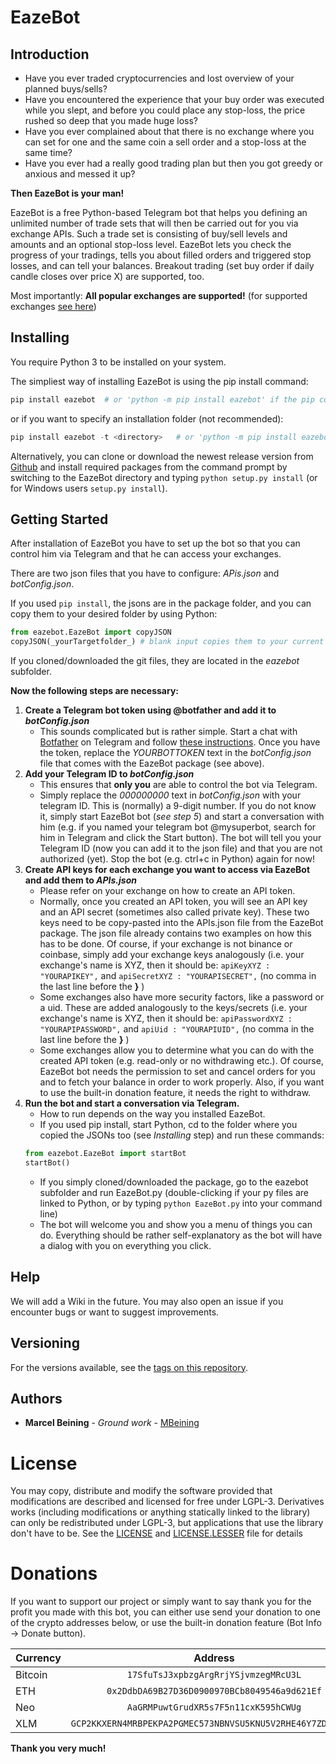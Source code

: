 # EazeBot
## Introduction
- Have you ever traded cryptocurrencies and lost overview of your planned buys/sells?
- Have you encountered the experience that your buy order was executed while you slept, and before you could place any stop-loss, the price rushed so deep that you made huge loss?
- Have you ever complained about that there is no exchange where you can set for one and the same coin a sell order and a stop-loss at the same time?
- Have you ever had a really good trading plan but then you got greedy or anxious and messed it up?

**Then EazeBot is your man!**

EazeBot is a free Python-based Telegram bot that helps you defining an unlimited number of trade sets that will then be carried out for you via exchange APIs. 
Such a trade set is consisting of buy/sell levels and amounts and an optional stop-loss level. 
EazeBot lets you check the progress of your tradings, tells you about filled orders and triggered stop losses, and can tell your balances.
Breakout trading (set buy order if daily candle closes over price X) are supported, too. 

Most importantly: **All popular exchanges are supported!**
(for supported exchanges [see here](https://github.com/ccxt/ccxt#supported-cryptocurrency-exchange-markets "ccxt supported exchanges"))


## Installing

You require Python 3 to be installed on your system.

The simpliest way of installing EazeBot is using the pip install command:
````python
pip install eazebot  # or 'python -m pip install eazebot' if the pip command is not found
````
or if you want to specify an installation folder (not recommended):
````python
pip install eazebot -t <directory>   # or 'python -m pip install eazebot -t <directory>' if the pip command is not found
````

Alternatively, you can clone or download the newest release version from [Github](https://github.com/MarcelBeining/EazeBot) 
and install required packages from the command prompt by switching to the EazeBot directory and typing `python setup.py install` (or for Windows users `setup.py install`).


## Getting Started

After installation of EazeBot you have to set up the bot so that you can control him via Telegram and that he can access your exchanges. 

There are two json files that you have to configure: _APis.json_ and _botConfig.json_. 

If you used `pip install`, the jsons are in the package folder, and you can copy them to your desired folder by using Python:
````python
from eazebot.EazeBot import copyJSON
copyJSON(_yourTargetfolder_) # blank input copies them to your current Python working directory
````
If you cloned/downloaded the git files, they are located in the _eazebot_ subfolder.

**Now the following steps are necessary:**
1. **Create a Telegram bot token using @botfather and add it to _botConfig.json_**  
   + This sounds complicated but is rather simple. Start a chat with [Botfather](https://t.me/botfather) on Telegram and 
   follow [these instructions](https://core.telegram.org/bots#creating-a-new-bot). Once you have the token, replace 
   the *YOURBOTTOKEN* text in the *botConfig.json* file that comes with the EazeBot package (see above).
2. **Add your Telegram ID to _botConfig.json_**
   + This ensures that **only you** are able to control the bot via Telegram.
   + Simply replace the *000000000* text in *botConfig.json* with your telegram ID. This is (normally) a 9-digit number. 
   If you do not know it, simply start EazeBot bot (_see step 5_) and start a conversation with him
   (e.g. if you named your telegram bot @mysuperbot,  search for him in Telegram and click the Start button). The bot will tell you
   your Telegram ID (now you can add it to the json file) and that you are not authorized (yet). Stop the bot (e.g. ctrl+c in Python) again for now!
3. **Create API keys for each exchange you want to access via EazeBot and add them to _APIs.json_**
   + Please refer on your exchange on how to create an API token.
   + Normally, once you created an API token, you will see an API key and an API secret (sometimes also called private key).
   These two keys need to be copy-pasted into the APIs.json file from the EazeBot package. The json file already contains
   two examples on how this has to be done. Of course, if your exchange is not binance or coinbase, simply add your exchange keys analogously
   (i.e. your exchange's name is XYZ, then it should be: 
   ```apiKeyXYZ : "YOURAPIKEY",``` and ```apiSecretXYZ : "YOURAPISECRET",``` (no comma in the last line before the **}** )
   + Some exchanges also have more security factors, like a password or a uid. These are added analogously to the keys/secrets
   (i.e. your exchange's name is XYZ, then it should be: 
   ```apiPasswordXYZ : "YOURAPIPASSWORD",``` and ```apiUid : "YOURAPIUID",``` (no comma in the last line before the **}** )
   + Some exchanges allow you to determine what you can do with the created API token (e.g. read-only or no withdrawing etc.). Of course, 
   EazeBot bot needs the permission to set and cancel orders for you and to fetch your balance in order to work properly. Also, if you want
   to use the built-in donation feature, it needs the right to withdraw.
4. **Run the bot and start a conversation via Telegram.**
   + How to run depends on the way you installed EazeBot. 
   + If you used pip install, start Python, cd to the folder where you copied the JSONs too (see _Installing_ step) and run these commands:
   ````python
   from eazebot.EazeBot import startBot
   startBot()
   ````
   + If you simply cloned/downloaded the package, go to the eazebot subfolder and run EazeBot.py (double-clicking if your py files are linked to Python, or by typing `python EazeBot.py` into your command line)
   + The bot will welcome you and show you a menu of things you can do. Everything should be rather self-explanatory as the bot will have a dialog with you on everything you click.


## Help

We will add a Wiki in the future. You may also open an issue if you encounter bugs or want to suggest improvements.

## Versioning

For the versions available, see the [tags on this repository](https://github.com/MarcelBeining/eazebot/tags/). 

## Authors

* **Marcel Beining** - *Ground work* - [MBeining](https://github.com/MarcelBeining)

# License
You may copy, distribute and modify the software provided that modifications are described and licensed for free under LGPL-3. Derivatives works (including modifications or anything statically linked to the library) can only be redistributed under LGPL-3, but applications that use the library don't have to be.
See the [LICENSE](LICENSE) and [LICENSE.LESSER](LICENSE.LESSER) file for details

# Donations
If you want to support our project or simply want to say thank you for the profit you made with this bot, you can either use send your 
donation to one of the crypto addresses below, or use the built-in donation feature (Bot Info -> Donate button).

| Currency        | Address           | 
| ------------- |:-------------:|
| Bitcoin      | `17SfuTsJ3xpbzgArgRrjYSjvmzegMRcU3L` |
| ETH      | `0x2DdbDA69B27D36D0900970BCb8049546a9d621Ef`| 
| Neo | `AaGRMPuwtGrudXR5s7F5n11cxK595hCWUg` |
| XLM |`GCP2KKXERN4MRBPEKPA2PGMEC573NBNVSU5KNU5V2RHE46Y7ZDNRNUCM`|

**Thank you very much!**
